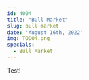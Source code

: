```yaml
---
id: 4004
title: "Bull Market"
slug: bull-market
date: 'August 16th, 2022'
img: TODO4.png
specials:
  - Bull Market
---
```


Test! 